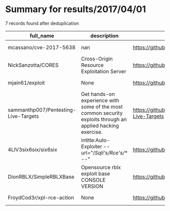
# Summary for results/2017/04/01
    
7 records found after deduplication

| full_name | description | html_url | matched_list | matched_count | pushed_at | size | stargazers_count | language | forks_count |
|--------------------------------------|-------------------------------------------------------------------------------------------------------------|---------------------------------------------------------|--------------------|-----------------|---------------------------|--------|--------------------|------------|---------------|
| mcassano/cve-2017-5638 | nan | https://github.com/mcassano/cve-2017-5638 | ['cve-2'] | 1 | 2017-04-01 04:20:15+00:00 | 3443 | 0 | Python | 0 |
| NickSanzotta/CORES | Cross-Origin Resource Exploitation Server | https://github.com/NickSanzotta/CORES | ['exploit'] | 1 | 2017-04-01 03:44:59+00:00 | 28 | 2 | Python | 4 |
| mjain61/exploit | None | https://github.com/mjain61/exploit | ['exploit'] | 1 | 2017-04-01 04:31:26+00:00 | 0 | 0 | | 0 |
| sammanthp007/Pentesting-Live-Targets | Get hands-on experience with some of the most common security exploits through an applied hacking exercise. | https://github.com/sammanthp007/Pentesting-Live-Targets | ['exploit'] | 1 | 2017-04-01 22:27:19+00:00 | 3141 | 1 | | 0 |
| 4LIV3six6six/six6six | intitle:Auto-Exploiter --url="/**Sqli's*/*Rce's*/** --" | https://github.com/4LIV3six6six/six6six | ['exploit', 'rce'] | 2 | 2017-04-01 12:59:21+00:00 | 2 | 0 | | 0 |
| DionRBLX/SimpleRBLXBase | Opensource rblx exploit base CONSOLE VERSION | https://github.com/DionRBLX/SimpleRBLXBase | ['exploit'] | 1 | 2017-04-01 14:53:43+00:00 | 8 | 0 | C++ | 0 |
| FroydCod3r/xpl-rce-action | None | https://github.com/FroydCod3r/xpl-rce-action | ['rce'] | 1 | 2017-04-01 18:06:45+00:00 | 1 | 0 | Python | 0 |
